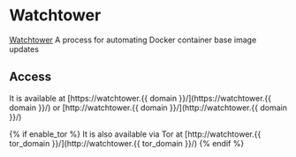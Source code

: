 # Watchtower

[Watchtower](https://containrrr.github.io/watchtower/) A process for automating Docker container base image updates

## Access

It is available at [https://watchtower.{{ domain }}/](https://watchtower.{{ domain }}/) or [http://watchtower.{{ domain }}/](http://watchtower.{{ domain }}/)

{% if enable_tor %}
It is also available via Tor at [http://watchtower.{{ tor_domain }}/](http://watchtower.{{ tor_domain }}/)
{% endif %}
